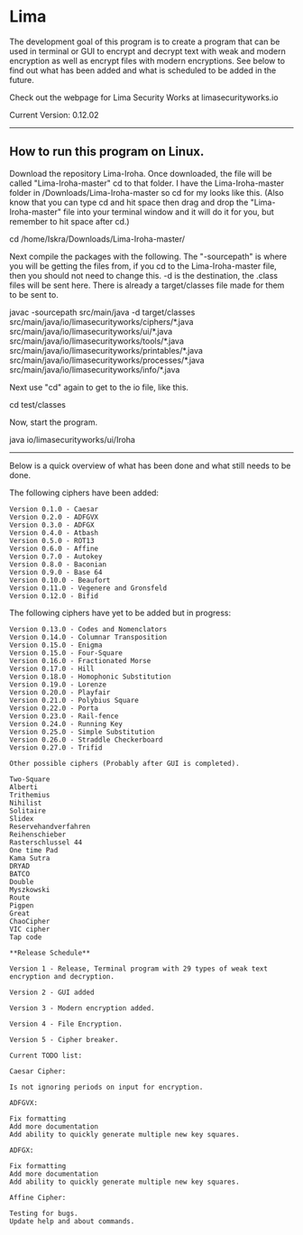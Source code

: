# Lima

The development goal of this program is to create a program that can be used in terminal or GUI to encrypt and decrypt text with weak and modern encryption as well as encrypt files with modern encryptions. See below to find out what has been added and what is scheduled to be added in the future.

Check out the webpage for Lima Security Works at limasecurityworks.io

Current Version: 0.12.02

--------------------------------------
How to run this program on Linux.
--------------------------------------

Download the repository Lima-Iroha. Once downloaded, the file will be called "Lima-Iroha-master" cd to that folder. I have the Lima-Iroha-master folder in /Downloads/Lima-Iroha-master so cd for my looks like this. (Also know that you can type cd and hit space then drag and drop the "Lima-Iroha-master" file into your terminal window and it will do it for you, but remember to hit space after cd.)

cd /home/Iskra/Downloads/Lima-Iroha-master/

Next compile the packages with the following. The "-sourcepath" is where you will be getting the files from, if you cd to the Lima-Iroha-master file, then you should not need to change this. -d is the destination, the .class files will be sent here. There is already a target/classes file made for them to be sent to.

javac -sourcepath src/main/java -d target/classes src/main/java/io/limasecurityworks/ciphers/\*.java src/main/java/io/limasecurityworks/ui/\*.java src/main/java/io/limasecurityworks/tools/\*.java src/main/java/io/limasecurityworks/printables/\*.java src/main/java/io/limasecurityworks/processes/\*.java src/main/java/io/limasecurityworks/info/\*.java

Next use "cd" again to get to the io file, like this.

cd test/classes

Now, start the program.

java io/limasecurityworks/ui/Iroha

-------------------------------------

Below is a quick overview of what has been done and what still needs to be done.

The following ciphers have been added:

    Version 0.1.0 - Caesar
    Version 0.2.0 - ADFGVX
    Version 0.3.0 - ADFGX
    Version 0.4.0 - Atbash
    Version 0.5.0 - ROT13
    Version 0.6.0 - Affine
    Version 0.7.0 - Autokey
    Version 0.8.0 - Baconian
    Version 0.9.0 - Base 64
    Version 0.10.0 - Beaufort
    Version 0.11.0 - Vegenere and Gronsfeld
    Version 0.12.0 - Bifid

The following ciphers have yet to be added but in progress:

    Version 0.13.0 - Codes and Nomenclators
    Version 0.14.0 - Columnar Transposition
    Version 0.15.0 - Enigma
    Version 0.15.0 - Four-Square
    Version 0.16.0 - Fractionated Morse
    Version 0.17.0 - Hill
    Version 0.18.0 - Homophonic Substitution
    Version 0.19.0 - Lorenze
    Version 0.20.0 - Playfair
    Version 0.21.0 - Polybius Square
    Version 0.22.0 - Porta
    Version 0.23.0 - Rail-fence
    Version 0.24.0 - Running Key
    Version 0.25.0 - Simple Substitution
    Version 0.26.0 - Straddle Checkerboard
    Version 0.27.0 - Trifid

    Other possible ciphers (Probably after GUI is completed).

    Two-Square
    Alberti
    Trithemius
    Nihilist
    Solitaire
    Slidex
    Reservehandverfahren
    Reihenschieber
    Rasterschlussel 44
    One time Pad
    Kama Sutra
    DRYAD
    BATCO
    Double
    Myszkowski
    Route
    Pigpen
    Great
    ChaoCipher
    VIC cipher
    Tap code

    **Release Schedule**

    Version 1 - Release, Terminal program with 29 types of weak text encryption and decryption.

    Version 2 - GUI added

    Version 3 - Modern encryption added.

    Version 4 - File Encryption.

    Version 5 - Cipher breaker.

    Current TODO list:

    Caesar Cipher:

    Is not ignoring periods on input for encryption.

    ADFGVX:

    Fix formatting
    Add more documentation
    Add ability to quickly generate multiple new key squares.

    ADFGX:

    Fix formatting
    Add more documentation
    Add ability to quickly generate multiple new key squares.

    Affine Cipher:

    Testing for bugs.
    Update help and about commands.
